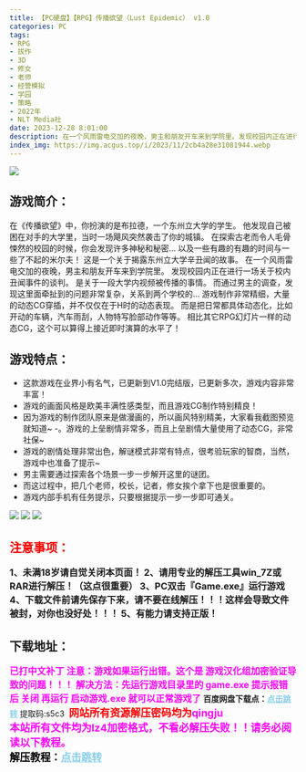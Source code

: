 ```yaml
---
title: 【PC硬盘】【RPG】传播欲望（Lust Epidemic） v1.0
categories: PC
tags:
- RPG
- 拔作
- 3D
- 修女
- 老师
- 经营模拟
- 学园
- 策略
- 2022年
- NLT Media社
date: 2023-12-28 8:01:00
description: 在一个风雨雷电交加的夜晚，男主和朋友开车来到学院里。发现校园内正在进行一场关于校内丑闻事件的谈判。是关于一段大学内视频被传播的事情。而通过男主的调查，发现这里面牵扯到的问题非常复杂，关系到两个学校的…游戏制作非常精细，大量的动态CG穿插，并不仅仅在于H时的动态表现。而是把日常都具体动态化，比如开动的车辆，汽车雨刮，人物特写脸部动作等等。相比其它RPG幻灯片一样的动态CG，这个可以算得上接近即时演算的水平了！
index_img: https://img.acgus.top/i/2023/11/2cb4a28e31081944.webp
---
```

![](https://img.acgus.top/i/2023/11/2cb4a28e31081944.webp)
## 游戏简介：
在《传播欲望》中，你扮演的是布拉德，一个东州立大学的学生。
他发现自己被困在对手的大学里，当时一场飓风突然袭击了你的城镇。
在探索古老而令人毛骨悚然的校园的时候，你会发现许多神秘和秘密…
以及一些有趣的有趣的时间与一些了不起的米尔夫！
这是一个关于揭露东州立大学辛丑闻的故事。
在一个风雨雷电交加的夜晚，男主和朋友开车来到学院里。
发现校园内正在进行一场关于校内丑闻事件的谈判。
是关于一段大学内视频被传播的事情。
而通过男主的调查，发现这里面牵扯到的问题非常复杂，关系到两个学校的…
游戏制作非常精细，大量的动态CG穿插，并不仅仅在于H时的动态表现。
而是把日常都具体动态化，比如开动的车辆，汽车雨刮，人物特写脸部动作等等。
相比其它RPG幻灯片一样的动态CG，这个可以算得上接近即时演算的水平了！

## 游戏特点：
- 这款游戏在业界小有名气，已更新到V1.0完结版，已更新多次，游戏内容非常丰富！
- 游戏的画面风格是欧美丰满性感类型，而且游戏CG制作特别精良！
- 因为游戏的制作团队原来是做漫画的，所以画风特别精美，大家看我截图预览就知道~
-。游戏的上垒剧情非常多，而且上垒剧情大量使用了动态CG，非常社保~
- 游戏的剧情处理非常出色，解谜模式非常有特点，很考验玩家的智商，当然，游戏中也准备了提示~
- 男主需要通过探索各个场景一步一步解开这里的谜团。
- 而这过程中，把几个老师，校长，记者，修女挨个拿下也是很重要的。
- 游戏内部手机有任务提示，只要根据提示一步一步即可通关。

![](https://img.acgus.top/i/2023/11/f17a98b0be081954.webp)
![](https://img.acgus.top/i/2023/11/3c51bbb484081951.webp)
![](https://img.acgus.top/i/2023/11/4e006c434d081947.webp)





## <font color=#FF0000 >注意事项：</font>
<font size=3><b>1、未满18岁请自觉关闭本页面！
2、请用专业的解压工具win_7Z或RAR进行解压！（这点很重要）
3、PC双击『Game.exe』运行游戏
4、下载文件前请先保存下来，请不要在线解压！！！这样会导致文件被封，对你也没好处！！！
5、有能力请支持正版！</b></font>

## 下载地址：
<font color=#FF00FF size=3><b>已打中文补丁</b></font>
<font color=#FF00FF size=3>**注意：游戏如果运行出错。这个是 游戏汉化组加密验证导致的问题！！！**
**解决方法：先运行游戏目录里的 game.exe 提示报错后 关闭  再运行 启动游戏.exe 就可以正常游戏了**</font>
<b>百度网盘下载点：</b><a href="https://pan.baidu.com/s/1nRgSLjJHWiO4CvzBQz_nHA?pwd=s5c3" style="color: #87CEEB;"><b>点击跳转</b></a> 提取码:s5c3
<a style="padding: 0" href="https://post.qingju.org/AD/"><img style="max-width:100%" src="https://img.acgus.top/i/2024/07/478f689b8021d8d499ab43d21acf137a.gif" alt=""></a>
<b><font color=#FF0000 size=4>网站所有资源解压密码均为</b></font><b><font color=#FF00FF size=4>qingju</font><font color=#FF0000 ></font></b><br><b><font color=#FF00FF size=4>本站所有文件均为lz4加密格式，不看必解压失败！！请务必阅读以下教程。</b></font><br><b><font color=#000 size=4>解压教程：</b><a href="https://post.qingju.org/tutorial/000/" style="color: #87CEEB;"><b>点击跳转</b></a>
